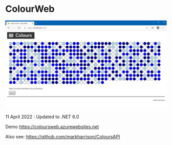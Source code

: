 # ColourWeb

![](docs/imgColourWeb1.png)

11 April 2022 : Updated to .NET 6.0

Demo <https://coloursweb.azurewebsites.net>

Also see: <https://github.com/markharrison/ColoursAPI>
